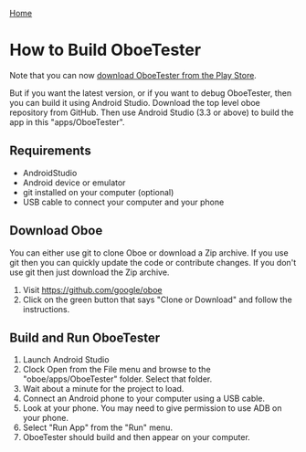 [Home](README.md)

# How to Build OboeTester

Note that you can now [download OboeTester from the Play Store](https://play.google.com/store/apps/details?id=com.mobileer.oboetester).

But if you want the latest version, or if you want to debug OboeTester, then you can build it using Android Studio.
Download the top level oboe repository from GitHub.
Then use Android Studio (3.3 or above) to build the app in this "apps/OboeTester".

## Requirements

* AndroidStudio
* Android device or emulator
* git installed on your computer (optional)
* USB cable to connect your computer and your phone

## Download Oboe

You can either use git to clone Oboe or download a Zip archive.
If you use git then you can quickly update the code or contribute changes.
If you don't use git then just download the Zip archive.

1. Visit https://github.com/google/oboe
2. Click on the green button that says "Clone or Download" and follow the instructions.

## Build and Run OboeTester

1. Launch Android Studio
2. Clock Open from the File menu and browse to the "oboe/apps/OboeTester" folder. Select that folder.
3. Wait about a minute for the project to load.
4. Connect an Android phone to your computer using a USB cable.
5. Look at your phone. You may need to give permission to use ADB on your phone.
5. Select "Run App" from the "Run" menu.
6. OboeTester should build and then appear on your computer.
